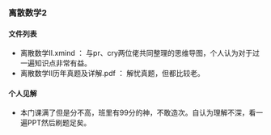 ### 离散数学2
#### 文件列表
- 离散数学Ⅱ.xmind ： 与pr、cry两位佬共同整理的思维导图，个人认为对于过一遍知识点非常有益。
- 离散数学Ⅱ历年真题及详解.pdf ： 解忧真题，但都比较老。

#### 个人见解
- 本门课满了但是分不高，班里有99分的神，不敢造次。自认为理解不深，看一遍PPT然后刷题足矣。
